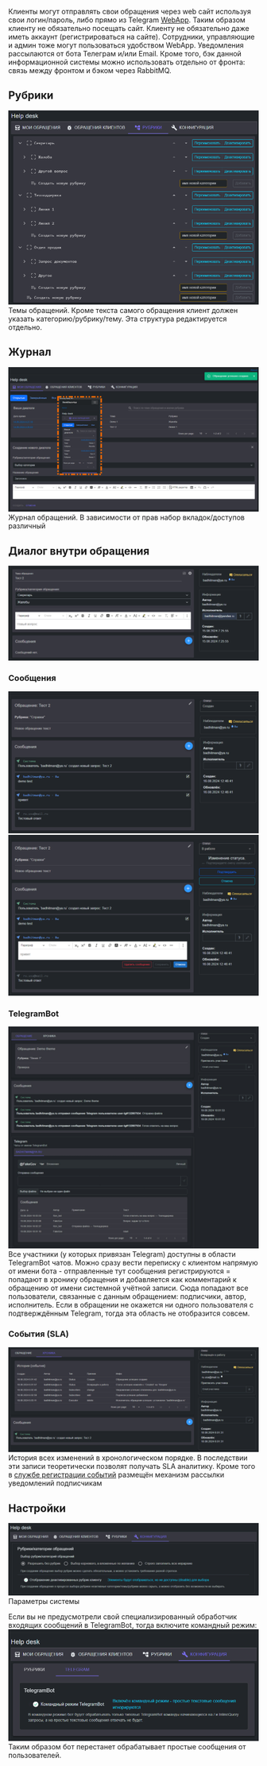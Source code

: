 Клиенты могут отправлять свои обращения через web сайт используя свои логин/пароль, либо прямо из Telegram [WebApp](https://core.telegram.org/bots/webapps). Таким образом клиенту не обязательно посещать сайт. Клиенту не обязательно даже иметь аккаунт (регистрироваться на сайте). Сотрудники, управляющие и админ тоже могут пользоваться удобством WebApp. Уведомления рассылаются от бота Телеграм и/или Email.
Кроме того, бэк данной информационной системы можно использовать отдельно от фронта: связь между фронтом и бэком через RabbitMQ.

## Рубрики
![рубрики](img/rubric-view.png)
Темы обращений. Кроме текста самого обращения клиент должен указать категорию/рубрику/тему. Эта структура редактируется отдельно.

## Журнал
![журнал](img/journal.png)
Журнал обращений. В зависимости от прав набор вкладок/доступов различный

## Диалог внутри обращения
![issue card body edit](img/issue-card-edit-body.png)

### Сообщения
![messages - issue card](img/issue-card-messages.png)
![messages (edit) - issue card](img/issue-card-messages-edit.png)

### TelegramBot
![ss](img/issue-main.png)
Все участники (у которых привязан Telegram) доступны в области TelegramBot чатов. Можно сразу вести переписку с клиентом напрямую от имени бота - отправленные тут сообщения регистрируются = попадают в хронику обращения и добавляется как комментарий к обращению от имени системной учётной записи. Сюда попадают все пользователи, связанные с данным обращением: подписчики, автор, исполнитель. Если в обращении не окажется ни одного пользователя с подтверждённым Telegram, тогда эта область не отобразится совсем.

### События (SLA)
![хроника - issue card](img/issue-card-pulse-journal.png)
История всех изменений в хронологическом порядке. В последствии эти записи теоретически позволят получать SLA аналитику. Кроме того в [службе регистрации событий](/HelpdeskService/Services/Receives/issues/pulse/PulseIssueReceive.cs) размещён механизм рассылки уведомлений подписчикам

## Настройки
![настройки](img/configs.png)
Параметры системы

Если вы не предусмотрели свой специализированный обработчик входящих сообщений в TelegramBot, тогда включите командный режим:
![командный режим бота](img/config-tg-command-mode.png)
Таким образом бот перестанет обрабатывает простые сообщения от пользователей.